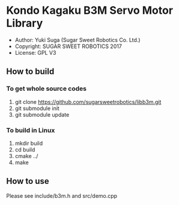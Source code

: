 # Kondo Kagaku B3M Servo Motor Library

* Author: Yuki Suga (Sugar Sweet Robotics Co. Ltd.)
* Copyright: SUGAR SWEET ROBOTICS 2017
* License: GPL V3



## How to build

### To get whole source codes 
1. git clone https://github.com/sugarsweetrobotics/libb3m.git
2. git submodule init
3. git submodule update

### To build in Linux
1. mkdir build
2. cd build
3. cmake ../
4. make


## How to use 

Please see include/b3m.h and src/demo.cpp


